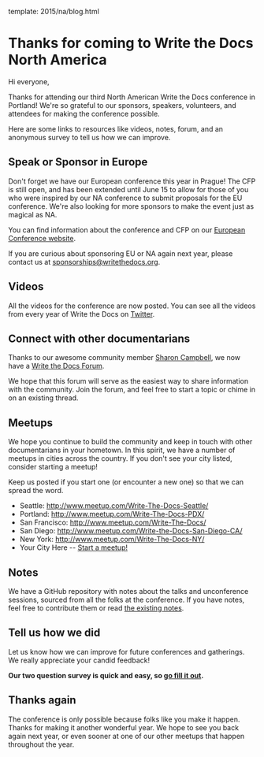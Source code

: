template: 2015/na/blog.html

Thanks for coming to Write the Docs North America
=================================================

Hi everyone,

Thanks for attending our third North American Write the Docs conference in Portland! We're so grateful to our sponsors, speakers, volunteers, and attendees for making the conference possible. 

Here are some links to resources like videos, notes, forum, and an anonymous survey to tell us how we can improve.

## Speak or Sponsor in Europe

Don't forget we have our European conference this year in Prague! The CFP is still open, and has been extended until June 15 to allow for those of you who were inspired by our NA conference to submit proposals for the EU conference. We're also looking for more sponsors to make the event just as magical as NA.

You can find information about the conference and CFP on our [European Conference website](http://www.writethedocs.org/conf/eu/2015/).

If you are curious about sponsoring EU or NA again next year,
please contact us at <sponsorships@writethedocs.org>.

## Videos

All the videos for the conference are now posted. You can see all the videos from every year of Write the Docs on [Twitter](https://twitter.com/search?q=%23writethedocs%20from%3Anextdayvideo&src=typd).

## Connect with other documentarians

Thanks to our awesome community member [Sharon Campbell](https://twitter.com/captainshar), we now have a [Write the Docs Forum](http://forum.writethedocs.org/).

We hope that this forum will serve as the easiest way to share information with the community. Join the forum, and feel free to start a topic or chime in on an existing thread.

## Meetups

We hope you continue to build the community and keep in touch with other documentarians in your hometown. In this spirit, we have a number of meetups in cities across the country. If you don't see your city listed, consider starting a meetup! 

Keep us posted if you start one (or encounter a new one) so that we can spread the word.

* Seattle: <http://www.meetup.com/Write-The-Docs-Seattle/>
* Portland: <http://www.meetup.com/Write-The-Docs-PDX/>
* San Francisco: <http://www.meetup.com/Write-The-Docs/>
* San Diego: <http://www.meetup.com/Write-the-Docs-San-Diego-CA/>
* New York: <http://www.meetup.com/Write-The-Docs-NY/>
* Your City Here -- [Start a meetup!](https://www.youtube.com/watch?v=ZwQ8Kd48d0w)

## Notes

We have a GitHub repository with notes about the talks and unconference sessions, sourced from all the folks at the conference. If you have notes, feel free to contribute them or read [the existing notes](https://github.com/writethedocs/attendee-notes).

## Tell us how we did

Let us know how we can improve for future conferences and gatherings. We really appreciate your candid feedback!

**Our two question survey is quick and easy, so [go fill it out](https://docs.google.com/forms/d/1s8PYo_VmjBg9-BZEBzD8V7glVBFNFWZ3Lz7dqNGOUic/viewform?usp=send_form).**

## Thanks again

The conference is only possible because folks like you make it happen.
Thanks for making it another wonderful year.
We hope to see you back again next year,
or even sooner at one of our other meetups that happen throughout the year.
